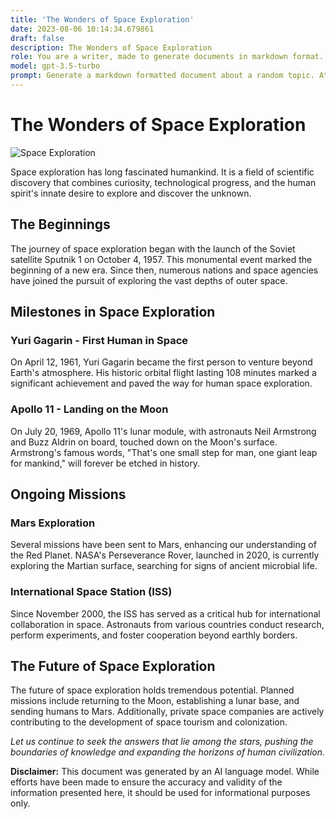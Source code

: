 ```yaml
---
title: 'The Wonders of Space Exploration'
date: 2023-08-06 10:14:34.679861
draft: false
description: The Wonders of Space Exploration
role: You are a writer, made to generate documents in markdown format. It is very important that all of the documents you generate are in valid markdown format.
model: gpt-3.5-turbo
prompt: Generate a markdown formatted document about a random topic. At the bottom, include a disclaimer explaining that the document was generated by you. The first line of the document should be the title. Make sure that the entire document is in proper markdown format, using a mix of various tags to make the document visually appealing.
---
```


# The Wonders of Space Exploration

![Space Exploration](https://images.unsplash.com/photo-1560807707-4d8e43e0bc57)

Space exploration has long fascinated humankind. It is a field of scientific discovery that combines curiosity, technological progress, and the human spirit's innate desire to explore and discover the unknown.

## The Beginnings
The journey of space exploration began with the launch of the Soviet satellite Sputnik 1 on October 4, 1957. This monumental event marked the beginning of a new era. Since then, numerous nations and space agencies have joined the pursuit of exploring the vast depths of outer space.

## Milestones in Space Exploration
### Yuri Gagarin - First Human in Space
On April 12, 1961, Yuri Gagarin became the first person to venture beyond Earth's atmosphere. His historic orbital flight lasting 108 minutes marked a significant achievement and paved the way for human space exploration.

### Apollo 11 - Landing on the Moon
On July 20, 1969, Apollo 11's lunar module, with astronauts Neil Armstrong and Buzz Aldrin on board, touched down on the Moon's surface. Armstrong's famous words, "That's one small step for man, one giant leap for mankind," will forever be etched in history.

## Ongoing Missions
### Mars Exploration
Several missions have been sent to Mars, enhancing our understanding of the Red Planet. NASA's Perseverance Rover, launched in 2020, is currently exploring the Martian surface, searching for signs of ancient microbial life.

### International Space Station (ISS)
Since November 2000, the ISS has served as a critical hub for international collaboration in space. Astronauts from various countries conduct research, perform experiments, and foster cooperation beyond earthly borders.

## The Future of Space Exploration
The future of space exploration holds tremendous potential. Planned missions include returning to the Moon, establishing a lunar base, and sending humans to Mars. Additionally, private space companies are actively contributing to the development of space tourism and colonization.

_Let us continue to seek the answers that lie among the stars, pushing the boundaries of knowledge and expanding the horizons of human civilization._

**Disclaimer:** This document was generated by an AI language model. While efforts have been made to ensure the accuracy and validity of the information presented here, it should be used for informational purposes only.